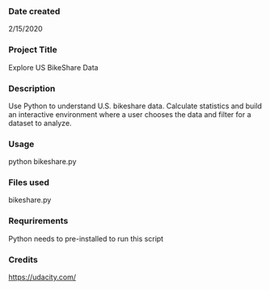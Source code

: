 ### Date created
2/15/2020

### Project Title
Explore US BikeShare Data

### Description
Use Python to understand U.S. bikeshare data.  Calculate statistics and build an interactive environment where a user chooses the data and filter for a dataset to analyze.

### Usage
python bikeshare.py

### Files used
bikeshare.py

### Requrirements
Python needs to pre-installed to run this script

### Credits
https://udacity.com/

